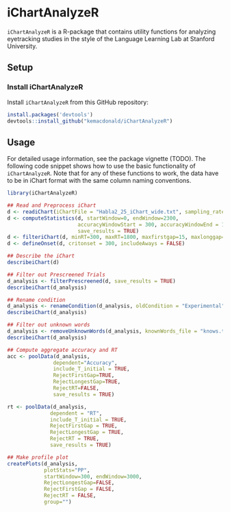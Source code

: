 # iChartAnalyzeR

`iChartAnalyzeR` is a R-package that contains utility functions for
analyzing eyetracking studies in the style of the
Language Learning Lab at Stanford University.

## Setup

### Install iChartAnalyzeR

Install `iChartAnalyzeR` from this GitHub repository:

```r
install.packages('devtools')
devtools::install_github("kemacdonald/iChartAnalyzeR")
```

## Usage

For detailed usage information, see the package vignette (TODO).
The following code snippet shows how to use the basic functionality of `iChartAnalyzeR`.
Note that for any of these functions to work, the data have to be in iChart format with the same column naming conventions.

```r
library(iChartAnalyzeR)

## Read and Preprocess iChart
d <- readiChart(iChartFile = "Habla2_25_iChart_wide.txt", sampling_rate = 17)
d <- computeStatistics(d, startWindow=0, endWindow=2300,
                       accuracyWindowStart = 300, accuracyWindowEnd = 1800,
                       save_results = TRUE)
d <- filteriChart(d, minRT=300, maxRT=1800, maxfirstgap=15, maxlonggap=15, save_results = TRUE)
d <- defineOnset(d, critonset = 300, includeAways = FALSE)

## Describe the iChart
describeiChart(d)

## Filter out Prescreened Trials
d_analysis <- filterPrescreened(d, save_results = TRUE)
describeiChart(d_analysis)

## Rename condition
d_analysis <- renameCondition(d_analysis, oldCondition = "Experimental", newCondition = "Vanilla")
describeiChart(d_analysis)

## Filter out unknown words
d_analysis <- removeUnknownWords(d_analysis, knownWords_file = "knows.txt", knows_threshold = 3)
describeiChart(d_analysis)

## Compute aggregate accuracy and RT
acc <- poolData(d_analysis,
               dependent="Accuracy",
               include_T_initial = TRUE,
               RejectFirstGap=TRUE,
               RejectLongestGap=TRUE,
               RejectRT=FALSE,
               save_results = TRUE)

rt <- poolData(d_analysis,
              dependent = "RT",
              include_T_initial = TRUE,
              RejectFirstGap = TRUE,
              RejectLongestGap = TRUE,
              RejectRT = TRUE,
              save_results = TRUE)

## Make profile plot
createPlots(d_analysis,
            plotStats="PP",
            startWindow=300, endWindow=3000,
            RejectLongestGap=FALSE,
            RejectFirstGap = FALSE,
            RejectRT = FALSE,
            group="")
```
